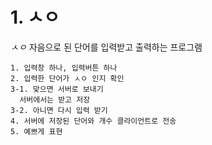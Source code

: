# 1. ㅅㅇ
*ㅅㅇ* 자음으로 된 단어를 입력받고 출력하는 프로그램
```
1. 입력창 하나, 입력버튼 하나
2. 입력한 단어가 ㅅㅇ 인지 확인
3-1. 맞으면 서버로 보내기
  서버에서는 받고 저장
3-2. 아니면 다시 입력 받기
4. 서버에 저장된 단어와 개수 클라이언트로 전송
5. 예쁘게 표현
```
